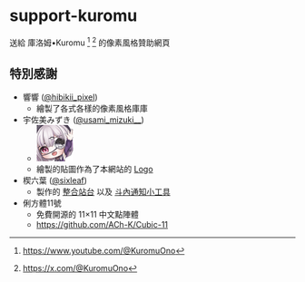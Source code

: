 # support-kuromu

送給 庫洛姆•Kuromu [^YouTube] [^Twitter] 的像素風格贊助網頁

## 特別感謝

- 響響 ([@hibikii_pixel](https://x.com/hibikii_pixel))
    - 繪製了各式各樣的像素風格庫庫
- 宇佐美みずき ([@usami_mizuki\_\_](https://x.com/usami_mizuki__))
    - <img src="./app/icon.png" width="64" height="64" alt="logo">
    - 繪製的貼圖作為了本網站的 [Logo](./app/icon.png)
- 楔六葉 ([@sixleaf](https://x.com/sixleafs))
    - 製作的 [整合站台](https://hub.docker.com/r/sixleafs/payment-tools-web) 以及 [斗內通知小工具](https://gitlab.com/thesixleafs/setup/-/wikis/home)
- 俐方體11號
    - 免費開源的 11×11 中文點陣體
    - https://github.com/ACh-K/Cubic-11

[^YouTube]: https://www.youtube.com/@KuromuOno

[^Twitter]: https://x.com/@KuromuOno
